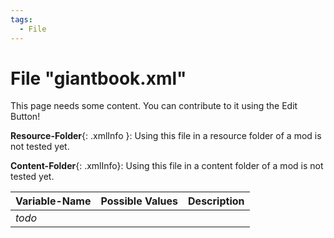 ```yaml
---
tags:
  - File
---
```

# File "giantbook.xml"

This page needs some content. You can contribute to it using the Edit Button!

**Resource-Folder**{: .xmlInfo }: Using this file in a resource folder of a mod is not tested yet.

**Content-Folder**{: .xmlInfo}: Using this file in a content folder of a mod is not tested yet.


| Variable-Name | Possible Values | Description |
|:--|:--|:--|
|*todo*|||